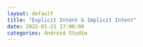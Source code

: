 ```yaml
---
layout: default
title: "Explicit Intent & Implicit Intent"
date: 2022-01-21 17:00:00
categories: Android Studio
---
```

